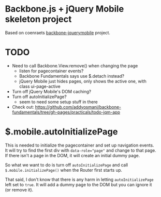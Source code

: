 # Backbone.js + jQuery Mobile skeleton project

Based on coenraets [backbone-jquerymobile](https://github.com/ccoenraets/backbone-jquerymobile) project.

# TODO

* Need to call Backbone.View.remove() when changing the page
    * listen for pagecontainer events?
    * Backbone Fundamentals says use $.detach instead?
    * jQuery Mobile just hides pages, only shows the active one, with class
      ui-page-active
* Turn off jQuery Mobile's DOM caching?
* Turn off autoInitializePage?
    * seem to need some setup stuff in there
* Check out: https://github.com/addyosmani/backbone-fundamentals/tree/gh-pages/practicals/todo-jqm-app

# $.mobile.autoInitializePage

This is needed to initialize the pagecontainer and set up navigation events. It
will try to find the first div with `data-role="page"` and change to that page.
If there isn't a page in the DOM, it will create an initial dummy page.

So what we want to do is turn off `autoInitializePage` and call
`$.mobile.initializePage()` when the Router first starts up.

That said, I don't know that there is any harm in letting `autoInitializePage`
left set to `true`.  It will add a dummy page to the DOM but you can ignore it
(or remove it).
